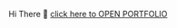 Hi There 👋
<a href="https://sarthakr10.netlify.app/" target="_blank"> click here to OPEN PORTFOLIO</a>
